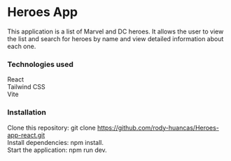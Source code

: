 # Heroes App

This application is a list of Marvel and DC heroes. It allows the user to view the list and search for heroes by name and view detailed information about each one.<br/>

### Technologies used
React<br/>
Tailwind CSS<br/>
Vite<br/>

### Installation
Clone this repository: git clone https://github.com/rody-huancas/Heroes-app-react.git<br/>
Install dependencies: npm install.<br/>
Start the application: npm run dev.<br/>
